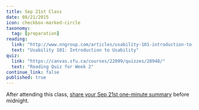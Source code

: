 ```yaml
---
title: Sep 21st Class
date: 08/21/2015
icon: checkbox-marked-circle
taxonomy:
  tag: [preparation]
reading:
  link: "http://www.nngroup.com/articles/usability-101-introduction-to-usability/"
  text: "Usability 101: Introduction to Usability"
quiz:
  link: "https://canvas.sfu.ca/courses/22099/quizzes/28948/"
  text: "Reading Quiz for Week 2"
continue_link: false
published: true
---
```

After attending this class, [share your Sep 21st one-minute summary](https://canvas.sfu.ca/courses/22099/discussion_topics/381881) before midnight.

